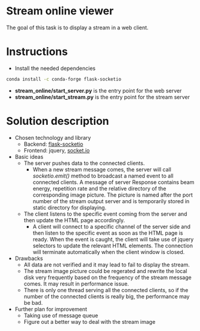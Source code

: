 # Stream online viewer
The goal of this task is to display a stream in a web client.

# Instructions
- Install the needed dependencies
```bash
conda install -c conda-forge flask-socketio
```
- **stream\_online\/start\_server.py** is the entry point for the web server
- **stream\_online\/start\_stream.py** is the entry point for the stream server

# Solution description
- Chosen technology and library
   - Backend: [flask-socketio](http://flask-socketio.readthedocs.io/en/latest/)
   - Frontend: jquery, [socket.io](https://socket.io/docs/client-api)
- Basic ideas
   - The server pushes data to the connected clients. 
      - When a new stream message comes, the server will call *socketio.emit()* method to broadcast a named event to all connected clients. A message of server Response contains beam energy, repetition rate and the relative directory of the corresponding image picture. The picture is named after the port number of the stream output server and is temporarily stored in static directory for displaying. 
   - The client listens to the specific event coming from the server and then update the HTML page accordingly.
      - A client will connect to a specific channel of the server side and then listen to the specific event as soon as the HTML page is ready. When the event is caught, the client will take use of jquery selectors to update the relevant HTML elements. The connection will terminate automatically when the client window is closed.
- Drawbacks
   - All data are not verified and it may lead to fail to display the stream.
   - The stream image picture could be regerated and rewrite the local disk very frequently based on the frequency of the stream message comes. It may result in performance issue.
   - There is only one thread serving all the connected clients, so if the number of the connected clients is really big, the performance may be bad.
- Further plan for improvement
   - Taking use of message queue
   - Figure out a better way to deal with the stream image